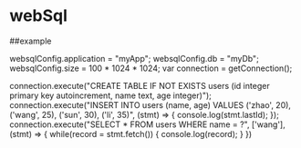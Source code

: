 # webSql

##example 

websqlConfig.application = "myApp";
websqlConfig.db = "myDb";
websqlConfig.size = 100 * 1024 * 1024;
var connection = getConnection();

connection.execute("CREATE TABLE IF NOT EXISTS users (id integer primary key autoincrement, name text, age integer)");
connection.execute("INSERT INTO users (name, age) VALUES ('zhao', 20), ('wang', 25), ('sun', 30), ('li', 35)", (stmt) => {
	console.log(stmt.lastId);
});
connection.execute("SELECT * FROM users WHERE name = ?", ['wang'], (stmt) => {
  	while(record = stmt.fetch()) {
  		console.log(record);
  	}
})